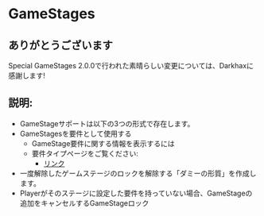 # GameStages

## ありがとうございます

Special GameStages 2.0.0で行われた素晴らしい変更については、Darkhaxに感謝します!

## 説明:

- GameStageサポートは以下の3つの形式で存在します。
- GameStagesを要件として使用する 
    - GameStage要件に関する情報を表示するには
    - 要件タイプページをご覧ください: 
        - [リンク](/Mods/CompatSkills/Requirements/Requirements/) 
- 一度解除したゲームステージのロックを解除する「ダミーの形質」を作成します。
- Playerがそのステージに設定した要件を持っていない場合、GameStageの追加をキャンセルするGameStageロック